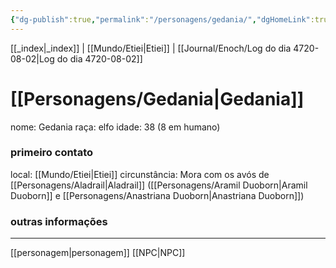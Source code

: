 ```yaml
---
{"dg-publish":true,"permalink":"/personagens/gedania/","dgHomeLink":true,"dgPassFrontmatter":false}
---
```


[[_index|_index]] | [[Mundo/Etiei|Etiei]] | [[Journal/Enoch/Log do dia 4720-08-02|Log do dia 4720-08-02]] 
# [[Personagens/Gedania|Gedania]]
nome: Gedania
raça: elfo
idade: 38 (8 em humano)

### primeiro contato
local: [[Mundo/Etiei|Etiei]]
circunstância: Mora com os avós de [[Personagens/Aladrail|Aladrail]] ([[Personagens/Aramil Duoborn|Aramil Duoborn]] e [[Personagens/Anastriana Duoborn|Anastriana Duoborn]])

### outras informações


---
[[personagem|personagem]] [[NPC|NPC]] 
